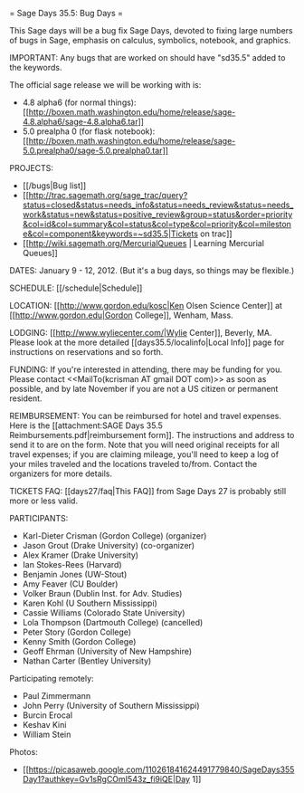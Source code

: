 = Sage Days 35.5: Bug Days =

This Sage days will be a bug fix Sage Days, devoted to fixing large numbers of bugs in Sage, emphasis on calculus, symbolics, notebook, and graphics.

IMPORTANT: Any bugs that are worked on should have "sd35.5" added to the keywords.

The official sage release we will be working with is: 

  * 4.8 alpha6 (for normal things): [[http://boxen.math.washington.edu/home/release/sage-4.8.alpha6/sage-4.8.alpha6.tar]]
  * 5.0 prealpha 0 (for flask notebook): [[http://boxen.math.washington.edu/home/release/sage-5.0.prealpha0/sage-5.0.prealpha0.tar]]

PROJECTS:

  * [[/bugs|Bug list]]
  * [[http://trac.sagemath.org/sage_trac/query?status=closed&status=needs_info&status=needs_review&status=needs_work&status=new&status=positive_review&group=status&order=priority&col=id&col=summary&col=status&col=type&col=priority&col=milestone&col=component&keywords=~sd35.5|Tickets on trac]]
  * [[http://wiki.sagemath.org/MercurialQueues | Learning Mercurial Queues]]

DATES: January 9 - 12, 2012.  (But it's a bug days, so things may be flexible.)

SCHEDULE: [[/schedule|Schedule]] 

LOCATION: [[http://www.gordon.edu/kosc|Ken Olsen Science Center]] at [[http://www.gordon.edu|Gordon College]], Wenham, Mass.

LODGING: [[http://www.wyliecenter.com/|Wylie Center]], Beverly, MA.  Please look at the more detailed [[days35.5/localinfo|Local Info]] page for instructions on reservations and so forth.

FUNDING: If you're interested in attending, there may be funding for you.  Please contact <<MailTo(kcrisman AT gmail DOT com)>> as soon as possible, and by late November if you are not a US citizen or permanent resident.

REIMBURSEMENT: You can be reimbursed for hotel and travel expenses.  Here is the [[attachment:SAGE Days 35.5 Reimbursements.pdf|reimbursement form]].  The instructions and address to send it to are on the form.  Note that you will need original receipts for all travel expenses; if you are claiming mileage, you'll need to keep a log of your miles traveled and the locations traveled to/from.  Contact the organizers for more details.

TICKETS FAQ: [[days27/faq|This FAQ]] from Sage Days 27 is probably still more or less valid.

PARTICIPANTS:
 
 * Karl-Dieter Crisman (Gordon College) (organizer)
 * Jason Grout (Drake University) (co-organizer)
 * Alex Kramer (Drake University)
 * Ian Stokes-Rees (Harvard)
 * Benjamin Jones (UW-Stout)
 * Amy Feaver (CU Boulder)
 * Volker Braun (Dublin Inst. for Adv. Studies)
 * Karen Kohl (U Southern Mississippi)
 * Cassie Williams (Colorado State University)
 * Lola Thompson (Dartmouth College) (cancelled)
 * Peter Story (Gordon College)
 * Kenny Smith (Gordon College)
 * Geoff Ehrman (University of New Hampshire)
 * Nathan Carter (Bentley University)

Participating remotely:

 * Paul Zimmermann
 * John Perry (University of Southern Mississippi)
 * Burcin Erocal
 * Keshav Kini
 * William Stein

Photos:

 * [[https://picasaweb.google.com/110261841624491779840/SageDays355Day1?authkey=Gv1sRgCOmI543z_fi9iQE|Day 1]]
